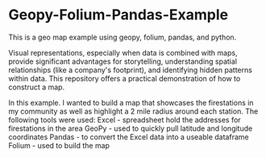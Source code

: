 # Geopy-Folium-Pandas-Example
This is a geo map example using geopy, folium, pandas, and python.


Visual representations, especially when data is combined with maps, provide significant advantages for storytelling, understanding spatial relationships (like a company's footprint), and identifying hidden patterns within data. This repository offers a practical demonstration of how to construct a map.

In this example. I wanted to build a map that showcases the firestations in my community as well as highlight a 2 mile radius around each station. 
The following tools were used:
     Excel - spreadsheet hold the addresses for firestations in the area
     GeoPy - used to quickly pull latitude and longitude coordinates 
     Pandas - to convert the Excel data into a useable dataframe
     Folium - used to build the map
